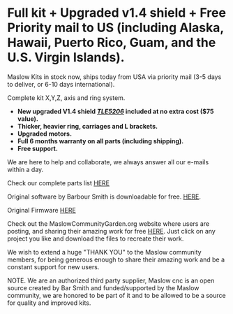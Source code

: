 # Full kit + Upgraded v1.4 shield + Free Priority mail to US (including Alaska, Hawaii, Puerto Rico, Guam, and the U.S. Virgin Islands).

Maslow Kits in stock now, ships today from USA via priority mail (3-5 days to deliver, or 6-10 days international).

Complete kit X,Y,Z, axis and ring system.

- **New upgraded V1.4 shield [*TLE5206*](https://www.eastbaysource.com/blogs/product-info/product-detail) included at no extra cost ($75 value).**
- **Thicker, heavier ring, carriages and L brackets.**
- **Upgraded motors.**
- **Full 6 months warranty on all parts (including shipping).**
- **Free support.**

We are here to help and collaborate, we always answer all our e-mails within a day.

Check our complete parts list [HERE](https://www.eastbaysource.com/blogs/news/maslow-full-kit-parts-list)

Original software by Barbour Smith is downloadable  for free. [HERE](https://github.com/MaslowCNC/GroundControl/releases). 

Original Firmware [HERE](https://github.com/MaslowCNC/Firmware/releases/)

Check out the MaslowCommunityGarden.org website where users are posting, and sharing their amazing work for free [HERE](http://maslowcommunitygarden.org/index.html). Just click on any project you like and download the files to recreate their work. 

We wish to extend a huge "THANK YOU" to the Maslow community members, for being generous enough to share their amazing work and be a constant support for new users. 

NOTE. We are an authorized third party supplier, Maslow cnc is an open source created by Bar Smith and funded/supported by the Maslow community, we are honored to be part of it and to be allowed to be a source for quality and improved kits.

